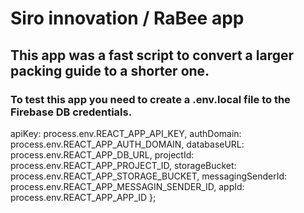 # Siro innovation / RaBee app
## This app was a fast script to convert a larger packing guide to a shorter one.

### To test this app you need to create a .env.local file to the Firebase DB credentials.

  apiKey: process.env.REACT_APP_API_KEY,
    authDomain: process.env.REACT_APP_AUTH_DOMAIN,
    databaseURL: process.env.REACT_APP_DB_URL,
    projectId: process.env.REACT_APP_PROJECT_ID,
    storageBucket: process.env.REACT_APP_STORAGE_BUCKET,
    messagingSenderId: process.env.REACT_APP_MESSAGIN_SENDER_ID,
    appId: process.env.REACT_APP_APP_ID 
  };